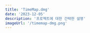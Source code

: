 ```yaml
---
title: 'TimeMap.dmg'
date: '2023-12-05'
description: '프로젝트에 대한 간략한 설명'
imageUrl: '/timemap-dmg.png'
---
```

